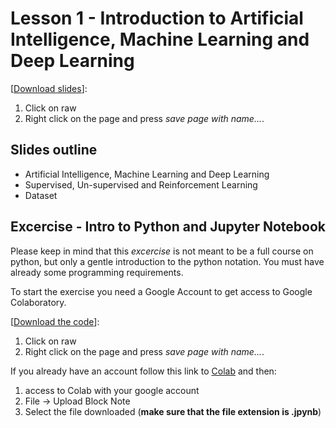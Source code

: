 # Lesson 1 - Introduction to Artificial Intelligence, Machine Learning and Deep Learning


[[Download slides](slide-lesson-1.html)]:
1. Click on raw
2. Right click on the page and press *save page with name...*.

## Slides outline
- Artificial Intelligence, Machine Learning and Deep Learning
- Supervised, Un-supervised and Reinforcement Learning
- Dataset

## Excercise - Intro to Python and Jupyter Notebook

Please keep in mind that this *excercise* is not meant to be a full course on python, but only a gentle introduction to the python notation. You must have already some programming requirements.


To start the exercise you need a Google Account to get access to Google Colaboratory.

[[Download the code](Lesson-1/Excercise1.ipynb)]:
1. Click on raw
2. Right click on the page and press *save page with name...*.

If you already have an account follow this link to [Colab](https://research.google.com/colaboratory/) and then:
1. access to Colab with your google account
2. File -> Upload Block Note
3. Select the file downloaded (**make sure that the file extension is .jpynb**)



